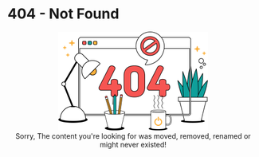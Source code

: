 # 404 - Not Found
<!-- type: static -->
<p align="center">
    <img src="https://github.com/dezashibi/dezashibi.com/blob/main/pages/404%20-%20Not%20Found/404_small.png?raw=true" border="0"> <br />
    Sorry, The content you're looking for was moved, removed, renamed or might never existed!
</p>